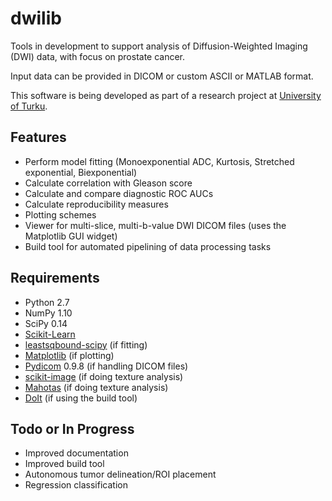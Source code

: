 dwilib
======

Tools in development to support analysis of Diffusion-Weighted Imaging (DWI)
data, with focus on prostate cancer.

Input data can be provided in DICOM or custom ASCII or MATLAB format.

This software is being developed as part of a research project at [University
of Turku](http://www.utu.fi/).

Features
--------
- Perform model fitting (Monoexponential ADC, Kurtosis, Stretched exponential,
  Biexponential)
- Calculate correlation with Gleason score
- Calculate and compare diagnostic ROC AUCs
- Calculate reproducibility measures
- Plotting schemes
- Viewer for multi-slice, multi-b-value DWI DICOM files (uses the Matplotlib GUI
  widget)
- Build tool for automated pipelining of data processing tasks

Requirements
------------
- Python 2.7
- NumPy 1.10
- SciPy 0.14
- [Scikit-Learn](http://scikit-learn.org/)
- [leastsqbound-scipy](https://github.com/jjhelmus/leastsqbound-scipy) (if
  fitting)
- [Matplotlib](http://matplotlib.org/) (if plotting)
- [Pydicom](https://code.google.com/p/pydicom/) 0.9.8 (if handling DICOM files)
- [scikit-image](http://scikit-image.org/) (if doing texture analysis)
- [Mahotas](http://luispedro.org/software/mahotas/) (if doing texture analysis)
- [DoIt](http://pydoit.org/) (if using the build tool)

Todo or In Progress
-------------------
- Improved documentation
- Improved build tool
- Autonomous tumor delineation/ROI placement
- Regression classification
